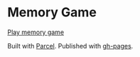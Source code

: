 # Memory Game

[Play memory game](https://sannekarlsson.github.io/memory-game/)

Built with [Parcel](https://parceljs.org).
Published with [gh-pages](https://www.npmjs.com/package/gh-pages).